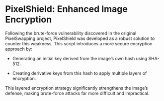 # PixelShield: Enhanced Image Encryption

Following the brute-force vulnerability discovered in the original PixelSwapping project, PixelShield was developed as a robust solution to counter this weakness. This script introduces a more secure encryption approach by:

- Generating an initial key derived from the image’s own hash using SHA-512.

- Creating derivative keys from this hash to apply multiple layers of encryption.

This layered encryption strategy significantly strengthens the image’s defense, making brute-force attacks far more difficult and impractical.

